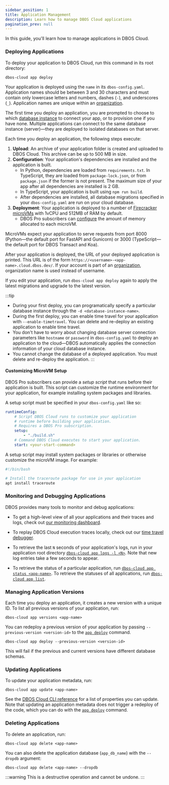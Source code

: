 ```yaml
---
sidebar_position: 1
title: Application Management
description: Learn how to manage DBOS Cloud applications
pagination_prev: null
---
```


In this guide, you'll learn how to manage applications in DBOS Cloud.


### Deploying Applications

To deploy your application to DBOS Cloud, run this command in its root directory:

```shell
dbos-cloud app deploy
```

Your application is deployed using the `name` in its `dbos-config.yaml`.
Application names should be between 3 and 30 characters and must contain only lowercase letters and numbers, dashes (`-`), and underscores (`_`). Application names are unique within an [organization](account-management#organization-management).

The first time you deploy an application, you are prompted to choose to which [database instance](../cloud-tutorials/database-management.md) to connect your app, or to provision one if you have none.
Multiple applications can connect to the same database instance (server)&mdash;they are deployed to isolated databases on that server.

Each time you deploy an application, the following steps execute:

1. **Upload**: An archive of your application folder is created and uploaded to DBOS Cloud. This archive can be up to 500 MB in size.
2. **Configuration**: Your application's dependencies are installed and the application is built.
    - In Python, dependencies are loaded from `requirements.txt`. In TypeScript, they are loaded from `package-lock.json`, or from `package.json` if the former is not present. The maximum size of your app after all dependencies are installed is 2 GB.
    - In TypeScript, your application is built using `npm run build`.
    - After dependencies are installed, all database migrations specified in your `dbos-config.yaml` are run on your cloud database.
3. **Deployment**: Your application is deployed to a number of [Firecracker microVMs](https://firecracker-microvm.github.io/) with 1vCPU and 512MB of RAM by default.
    - DBOS Pro subscribers can [configure](../cloud-tutorials/cloud-cli#dbos-cloud-app-update) the amount of memory allocated to each microVM.

MicroVMs expect your application to serve requests from port 8000 (Python&mdash;the default port for FastAPI and Gunicorn) or 3000 (TypeScript&mdash;the default port for DBOS Transact and Koa).

After your application is deployed, the URL of your deployed application is printed.
This URL is of the form `https://<username>-<app-name>.cloud.dbos.dev/`.
If your account is part of an [organization](./account-management.md#organization-management), organization name is used instead of username.

If you edit your application, run `dbos-cloud app deploy` again to apply the latest migrations and upgrade to the latest version.

:::tip
* During your first deploy, you can programatically specify a particular database instance through the `-d <database-instance-name>`.
* During the first deploy, you can enable time travel for your application with `--enable-timetravel`. You can delete and re-deploy an existing application to enable time travel.
* You don't have to worry about changing database server connection parameters like `hostname` or `password` in `dbos-config.yaml` to deploy an application to the cloud&#8212;DBOS automatically applies the connection information of your cloud database instance.
* You cannot change the database of a deployed application. You must delete and re-deploy the application.
:::

#### Customizing MicroVM Setup

DBOS Pro subscribers can provide a _setup script_ that runs before their application is built.
This script can customize the runtime environment for your application, for example installing system packages and libraries.

A setup script must be specified in your `dbos-config.yaml` like so:

```yaml title="dbos-config.yaml"
runtimeConfig:
    # Script DBOS Cloud runs to customize your application
    # runtime before building your application.
    # Requires a DBOS Pro subscription.
    setup:
        - "./build.sh"
    # Command DBOS Cloud executes to start your application.
    start: <your-start-command>
```

A setup script may install system packages or libraries or otherwise customize the microVM image. For example:

```python title="build.sh"
#!/bin/bash

# Install the traceroute package for use in your application
apt install traceroute
```

### Monitoring and Debugging Applications

DBOS provides many tools to monitor and debug applications:

- To get a high-level view of all your applications and their traces and logs, check out [our monitoring dashboard](./monitoring-dashboard).

- To replay DBOS Cloud execution traces locally, check out our [time travel debugger](./timetravel-debugging).

- To retrieve the last `N` seconds of your application's logs, run in your application root directory [`dbos-cloud app logs -l <N>`](../cloud-tutorials/cloud-cli.md#dbos-cloud-app-logs). Note that new log entries take a few seconds to appear.

- To retrieve the status of a particular application, run [`dbos-cloud app status <app-name>`](../cloud-tutorials/cloud-cli.md#dbos-cloud-app-status). To retrieve the statuses of all applications, run [`dbos-cloud app list`](../cloud-tutorials/cloud-cli.md#dbos-cloud-app-list).

### Managing Application Versions

Each time you deploy an application, it creates a new version with a unique ID.
To list all previous versions of your application, run:

```
dbos-cloud app versions <app-name>
```

You can redeploy a previous version of your application by passing `--previous-version <version-id>` to the [`app deploy`](../cloud-tutorials/cloud-cli.md#dbos-cloud-app-deploy) command.

```shell
dbos-cloud app deploy --previous-version <version-id>
```

This will fail if the previous and current versions have different database schemas.

### Updating Applications

To update your application metadata, run:

```shell
dbos-cloud app update <app-name>
```

See the [DBOS Cloud CLI reference](../cloud-tutorials/cloud-cli.md#dbos-cloud-app-update) for a list of properties you can update. Note that updating an application metadata does not trigger a redeploy of the code, which you can do with the [`app deploy`](../cloud-tutorials/cloud-cli.md#dbos-cloud-app-deploy) command.

### Deleting Applications

To delete an application, run:

```shell
dbos-cloud app delete <app-name>
```

You can also delete the application database (`app_db_name`) with the `--dropdb` argument:

```shell
dbos-cloud app delete <app-name> --dropdb
```


:::warning
This is a destructive operation and cannot be undone.
:::
